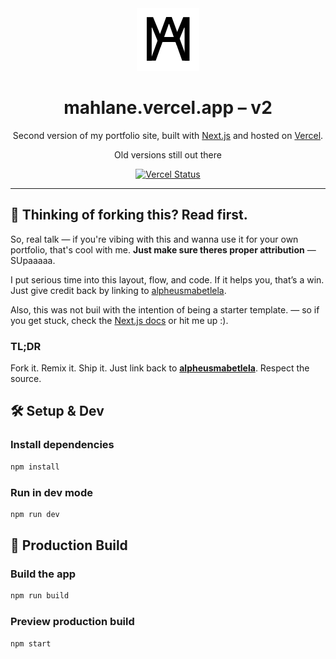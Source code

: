 <div align="center">
  <img alt="Logo" src="https://raw.githubusercontent.com/theCalculatar/v2.portfolio/refs/heads/main/public/logo.svg" width="100" />
</div>

<h1 align="center">
    mahlane.vercel.app – v2
</h1>


<p align="center">
    Second version of my portfolio site, built with <a href="https://nextjs.org/">Next.js</a> and hosted on <a href="https://vercel.com/">
    Vercel</a>.
</p>

<p align="center">
    Old versions still out there
</p>
<p align="center">
    <a href="https://vercel.com/theCalculatar/v2.portfolio" target="_blank">
        <img src="https://vercelbadge.vercel.app/api/theCalculatar/v2.portfolio" alt="Vercel Status" />
    </a>
</p>

</div>

---

## 🚨 Thinking of forking this? Read first.

So, real talk — if you're vibing with this and wanna use it for your own portfolio, that's cool with me.
**Just make sure theres proper attribution** — SUpaaaaa.

I put serious time into this layout, flow, and code. If it helps you, that’s a win. Just give credit back by linking to [alpheusmabetlela](https://mahlane.vercel.app).

Also, this was not buil with the intention of being a starter template. — so if you get stuck, check the [Next.js docs](https://nextjs.org/docs) or hit me up :).

### TL;DR

Fork it. Remix it. Ship it.
Just link back to **[alpheusmabetlela](https://mahlane.vercel.app)**. Respect the source.

## 🛠 Setup & Dev

### Install dependencies

```bash
npm install
```

### Run in dev mode

```bash
npm run dev
```

## 🚀 Production Build

### Build the app

```bash
npm run build
```

### Preview production build

```bash
npm start
```
